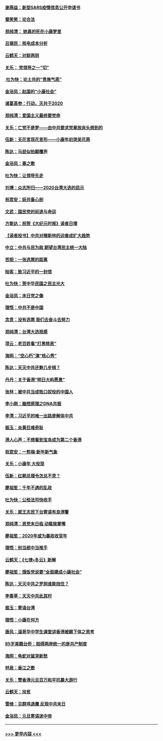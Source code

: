 #### [谢燕益：新型SARS疫情信息公开申请书](../pages/nsc993/n11808840.md?t=01211733) 
#### [蜀笑笑：论合法](../pages/nsc993/n11808064.md?t=01211733) 
#### [郑纯清： 她真的死在小康梦里](../pages/nsc993/n11806623.md?t=01211733) 
#### [吕锡民：核电成本分析](../pages/nsc993/n11806284.md?t=01211733) 
#### [云鹤天：对联两则](../pages/nsc993/n11805957.md?t=01211733) 
#### [关乐： 党领导之一“切”](../pages/nsc993/n11804505.md?t=01211733) 
#### [ 吐为快：论土共的“贵族气质”](../pages/nsc993/n11804490.md?t=01211733) 
#### [金浴凤：赵国的“小康社会”](../pages/nsc993/n11804452.md?t=01211733) 
#### [诸葛高参：行动，灭共于2020](../pages/nsc993/n11804120.md?t=01211733) 
#### [郑纯清：爱国主义最终要党命](../pages/nsc993/n11802197.md?t=01211733) 
#### [关乐：亡党不是梦——由中共要求党章放床头想到的](../pages/nsc993/n11802156.md?t=01211733) 
#### [伍新：无花言现花言形——小康年初哭吴花燕](../pages/nsc993/n11800044.md?t=01211733) 
#### [陈达：马屁似拍颠覆声](../pages/nsc993/n11800010.md?t=01211733) 
#### [金浴凤：春之歌](../pages/nsc993/n11797687.md?t=01211733) 
#### [吐为快：让领导先走](../pages/nsc993/n11797512.md?t=01211733) 
#### [刘博：众志所归——2020台湾大选的启示](../pages/nsc993/n11796878.md?t=01211733) 
#### [祝君安：妖共畜心剖](../pages/nsc993/n11794273.md?t=01211733) 
#### [文武：国民党的前途与命运](../pages/nsc993/n11794198.md?t=01211733) 
#### [方能达：祝贺《大纪元时报》读者日增](../pages/nsc993/n11793807.md?t=01211733) 
#### [【读者投书】中共对穆斯林的迫害成扩大趋势](../pages/nsc993/n11791371.md?t=01211733) 
#### [中立：中共与民为敌 期望台湾民主统一大陆](../pages/nsc993/n11790392.md?t=01211733) 
#### [苦胆：一张选票的距离](../pages/nsc993/n11788914.md?t=01211733) 
#### [陆客：致习近平的一封信](../pages/nsc993/n11788867.md?t=01211733) 
#### [吐为快：贺中华民国之民主光大](../pages/nsc993/n11788618.md?t=01211733) 
#### [金浴凤：末日党之像](../pages/nsc993/n11787475.md?t=01211733) 
#### [理悟：中共不是中国](../pages/nsc993/n11787463.md?t=01211733) 
#### [念贲：没有选票  我们去奋斗去努力](../pages/nsc993/n11787398.md?t=01211733) 
#### [郑纯清：台湾大选观感](../pages/nsc993/n11786210.md?t=01211733) 
#### [项云：老百姓看“打黑除恶”](../pages/nsc993/n11785398.md?t=01211733) 
#### [海网：“空心朽”演“核心秀”](../pages/nsc993/n11783874.md?t=01211733) 
#### [陈达：天灭中共还剩几步棋？](../pages/nsc993/n11783719.md?t=01211733) 
#### [丹丹：关于香港“明日大屿愿景”](../pages/nsc993/n11783273.md?t=01211733) 
#### [张林：被中共当成牲口奴役的中国人](../pages/nsc993/n11782397.md?t=01211733) 
#### [李小刚：脑控原理之DNA共振](../pages/nsc993/n11780962.md?t=01211733) 
#### [李清：习近平的唯一出路是解体中共](../pages/nsc993/n11780866.md?t=01211733) 
#### [振玉：炎黄巨难奇耻](../pages/nsc993/n11779632.md?t=01211733) 
#### [港人心声：不想看到宝岛成为第二个香港](../pages/nsc993/n11778817.md?t=01211733) 
#### [祝君安：一剪梅‧新年新气象](../pages/nsc993/n11776340.md?t=01211733) 
#### [关乐：小康年 大役现](../pages/nsc993/n11774213.md?t=01211733) 
#### [伍新：红朝总理令怎总不灵？](../pages/nsc993/n11770813.md?t=01211733) 
#### [廖祖笙：千年不遇的乱政](../pages/nsc993/n11770373.md?t=01211733) 
#### [吐为快：公检法司快收手](../pages/nsc993/n11770359.md?t=01211733) 
#### [关乐：就王志民下台寄语有良港警](../pages/nsc993/n11769903.md?t=01211733) 
#### [郑纯清：恶党末日临 动辄挨掌嘴](../pages/nsc993/n11769356.md?t=01211733) 
#### [廖祖笙：2020年或为暴政收官年](../pages/nsc993/n11768216.md?t=01211733) 
#### [理悟：别当郎中当推手](../pages/nsc993/n11768243.md?t=01211733) 
#### [云鹤天：《七律▪冬云》新解](../pages/nsc993/n11768204.md?t=01211733) 
#### [廖祖笙：饿饭党说要“全面建成小康社会”](../pages/nsc993/n11767482.md?t=01211733) 
#### [陈达：天灭中共之罗网谁能挡住？](../pages/nsc993/n11767465.md?t=01211733) 
#### [李春草：天灭中共此其时](../pages/nsc993/n11767452.md?t=01211733) 
#### [振玉：寄语台湾](../pages/nsc993/n11767432.md?t=01211733) 
#### [理悟：小康在何方](../pages/nsc993/n11767394.md?t=01211733) 
#### [唐风：温哥华中学生课堂讲香港被踢下体之思考](../pages/nsc993/n11766848.md?t=01211733) 
#### [85岁美籍台侨：阻碍两岸统一的是共产制度](../pages/nsc993/n11765043.md?t=01211733) 
#### [海网：龟蛇对鼠哭新愁](../pages/nsc993/n11764895.md?t=01211733) 
#### [林泉：香江之歌](../pages/nsc993/n11764415.md?t=01211733) 
#### [关乐：赞香港元旦百万和平抗暴大游行](../pages/nsc993/n11764382.md?t=01211733) 
#### [云鹤天：扶贫](../pages/nsc993/n11764245.md?t=01211733) 
#### [雪绮：见群鸡退鹰  反观中共末日](../pages/nsc993/n11762112.md?t=01211733) 
#### [金浴凤：元旦寄语迷中帝](../pages/nsc993/n11761788.md?t=01211733) 

----
#### [ >>> 更早内容 <<< ](../indexes/nsc993-earlier.md)
